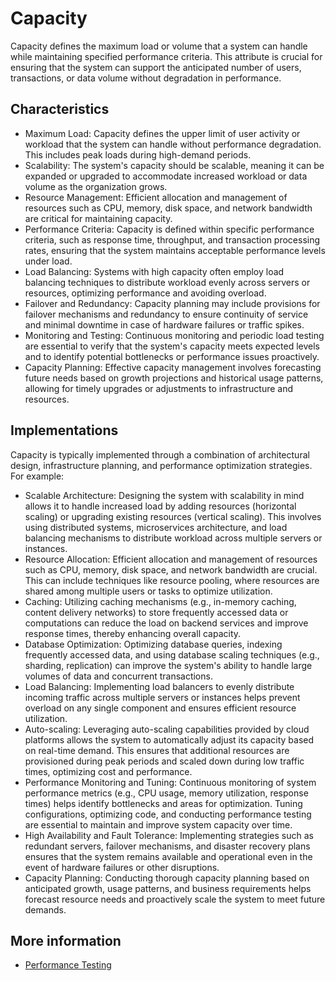 # Capacity

Capacity defines the maximum load or volume that a system can handle while maintaining specified performance criteria. This attribute is crucial for ensuring that the system can support the anticipated number of users, transactions, or data volume without degradation in performance.

## Characteristics

- Maximum Load: Capacity defines the upper limit of user activity or workload that the system can handle without performance degradation. This includes peak loads during high-demand periods.
- Scalability: The system's capacity should be scalable, meaning it can be expanded or upgraded to accommodate increased workload or data volume as the organization grows.
- Resource Management: Efficient allocation and management of resources such as CPU, memory, disk space, and network bandwidth are critical for maintaining capacity.
- Performance Criteria: Capacity is defined within specific performance criteria, such as response time, throughput, and transaction processing rates, ensuring that the system maintains acceptable performance levels under load.
- Load Balancing: Systems with high capacity often employ load balancing techniques to distribute workload evenly across servers or resources, optimizing performance and avoiding overload.
- Failover and Redundancy: Capacity planning may include provisions for failover mechanisms and redundancy to ensure continuity of service and minimal downtime in case of hardware failures or traffic spikes.
- Monitoring and Testing: Continuous monitoring and periodic load testing are essential to verify that the system's capacity meets expected levels and to identify potential bottlenecks or performance issues proactively.
- Capacity Planning: Effective capacity management involves forecasting future needs based on growth projections and historical usage patterns, allowing for timely upgrades or adjustments to infrastructure and resources.

## Implementations

Capacity is typically implemented through a combination of architectural design, infrastructure planning, and performance optimization strategies. For example:

- Scalable Architecture: Designing the system with scalability in mind allows it to handle increased load by adding resources (horizontal scaling) or upgrading existing resources (vertical scaling). This involves using distributed systems, microservices architecture, and load balancing mechanisms to distribute workload across multiple servers or instances.
- Resource Allocation: Efficient allocation and management of resources such as CPU, memory, disk space, and network bandwidth are crucial. This can include techniques like resource pooling, where resources are shared among multiple users or tasks to optimize utilization.
- Caching: Utilizing caching mechanisms (e.g., in-memory caching, content delivery networks) to store frequently accessed data or computations can reduce the load on backend services and improve response times, thereby enhancing overall capacity.
- Database Optimization: Optimizing database queries, indexing frequently accessed data, and using database scaling techniques (e.g., sharding, replication) can improve the system's ability to handle large volumes of data and concurrent transactions.
- Load Balancing: Implementing load balancers to evenly distribute incoming traffic across multiple servers or instances helps prevent overload on any single component and ensures efficient resource utilization.
- Auto-scaling: Leveraging auto-scaling capabilities provided by cloud platforms allows the system to automatically adjust its capacity based on real-time demand. This ensures that additional resources are provisioned during peak periods and scaled down during low traffic times, optimizing cost and performance.
- Performance Monitoring and Tuning: Continuous monitoring of system performance metrics (e.g., CPU usage, memory utilization, response times) helps identify bottlenecks and areas for optimization. Tuning configurations, optimizing code, and conducting performance testing are essential to maintain and improve system capacity over time.
- High Availability and Fault Tolerance: Implementing strategies such as redundant servers, failover mechanisms, and disaster recovery plans ensures that the system remains available and operational even in the event of hardware failures or other disruptions.
- Capacity Planning: Conducting thorough capacity planning based on anticipated growth, usage patterns, and business requirements helps forecast resource needs and proactively scale the system to meet future demands.

## More information

- [Performance Testing](../../automated-testing/performance-testing/README.md)
